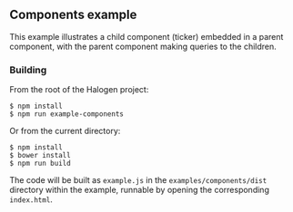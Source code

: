 ## Components example

This example illustrates a child component (ticker) embedded in a parent component, with the parent component making queries to the children.

### Building

From the root of the Halogen project:

```
$ npm install
$ npm run example-components
```

Or from the current directory:

```
$ npm install
$ bower install
$ npm run build
```

The code will be built as `example.js` in the `examples/components/dist` directory within the example, runnable by opening the corresponding `index.html`.
